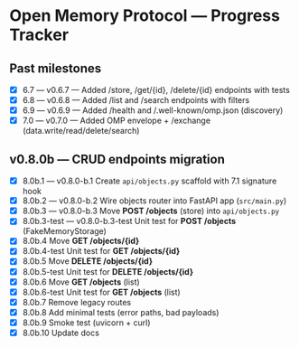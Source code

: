 # Open Memory Protocol — Progress Tracker

## Past milestones
- [x] 6.7 — v0.6.7 — Added /store, /get/{id}, /delete/{id} endpoints with tests
- [x] 6.8 — v0.6.8 — Added /list and /search endpoints with filters
- [x] 6.9 — v0.6.9 — Added /health and /.well-known/omp.json (discovery)
- [x] 7.0 — v0.7.0 — Added OMP envelope + /exchange (data.write/read/delete/search)

## v0.8.0b — CRUD endpoints migration
- [x] 8.0b.1 — v0.8.0-b.1 Create `api/objects.py` scaffold with 7.1 signature hook
- [x] 8.0b.2 — v0.8.0-b.2 Wire objects router into FastAPI app (`src/main.py`)
- [x] 8.0b.3 — v0.8.0-b.3 Move **POST /objects** (store) into `api/objects.py`
- [x] 8.0b.3-test — v0.8.0-b.3-test Unit test for **POST /objects** (FakeMemoryStorage)
- [x] 8.0b.4 Move **GET /objects/{id}**
- [x] 8.0b.4-test Unit test for **GET /objects/{id}**
- [x] 8.0b.5 Move **DELETE /objects/{id}**
- [x] 8.0b.5-test Unit test for **DELETE /objects/{id}**
- [x] 8.0b.6 Move **GET /objects** (list)
- [x] 8.0b.6-test Unit test for **GET /objects** (list)
- [x] 8.0b.7 Remove legacy routes
- [x] 8.0b.8 Add minimal tests (error paths, bad payloads)
- [x] 8.0b.9 Smoke test (uvicorn + curl)
- [x] 8.0b.10 Update docs
